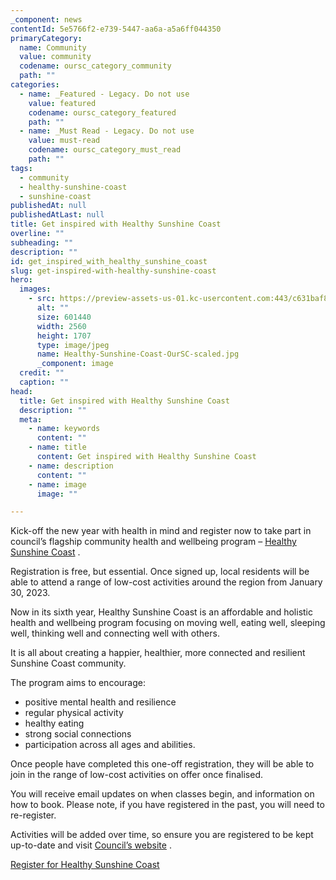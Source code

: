 ```yaml
---
_component: news
contentId: 5e5766f2-e739-5447-aa6a-a5a6ff044350
primaryCategory:
  name: Community
  value: community
  codename: oursc_category_community
  path: ""
categories:
  - name: _Featured - Legacy. Do not use
    value: featured
    codename: oursc_category_featured
    path: ""
  - name: _Must Read - Legacy. Do not use
    value: must-read
    codename: oursc_category_must_read
    path: ""
tags:
  - community
  - healthy-sunshine-coast
  - sunshine-coast
publishedAt: null
publishedAtLast: null
title: Get inspired with Healthy Sunshine Coast
overline: ""
subheading: ""
description: ""
id: get_inspired_with_healthy_sunshine_coast
slug: get-inspired-with-healthy-sunshine-coast
hero:
  images:
    - src: https://preview-assets-us-01.kc-usercontent.com:443/c631baf8-1b46-001f-580c-d0001b68b4a8/b4ce5ba5-70b5-4450-b243-0b8097e090e1/Healthy-Sunshine-Coast-OurSC-scaled.jpg
      alt: ""
      size: 601440
      width: 2560
      height: 1707
      type: image/jpeg
      name: Healthy-Sunshine-Coast-OurSC-scaled.jpg
      _component: image
  credit: ""
  caption: ""
head:
  title: Get inspired with Healthy Sunshine Coast
  description: ""
  meta:
    - name: keywords
      content: ""
    - name: title
      content: Get inspired with Healthy Sunshine Coast
    - name: description
      content: ""
    - name: image
      image: ""

---
```

Kick-off the new year with health in mind and register now to take part in council’s flagship community health and wellbeing program – [Healthy Sunshine Coast](https://www.sunshinecoast.qld.gov.au/Living-and-Community/Community-Support/Healthy-and-Active/Healthy-Sunshine-Coast)
.

Registration is free, but essential. Once signed up, local residents will be able to attend a range of low-cost activities around the region from January 30, 2023.

Now in its sixth year, Healthy Sunshine Coast is an affordable and holistic health and wellbeing program focusing on moving well, eating well, sleeping well, thinking well and connecting well with others.

It is all about creating a happier, healthier, more connected and resilient Sunshine Coast community.

The program aims to encourage:

*   positive mental health and resilience
*   regular physical activity
*   healthy eating
*   strong social connections
*   participation across all ages and abilities.

Once people have completed this one-off registration, they will be able to join in the range of low-cost activities on offer once finalised.

You will receive email updates on when classes begin, and information on how to book. Please note, if you have registered in the past, you will need to re-register.

Activities will be added over time, so ensure you are registered to be kept up-to-date and visit [Council’s website](https://www.sunshinecoast.qld.gov.au/Living-and-Community/Community-Support/Healthy-and-Active/Healthy-Sunshine-Coast/Healthy-Sunshine-Coast-Activities)
.

[Register for Healthy Sunshine Coast](https://www.sunshinecoast.qld.gov.au/Living-and-Community/Community-Support/Healthy-and-Active/Healthy-Sunshine-Coast)
